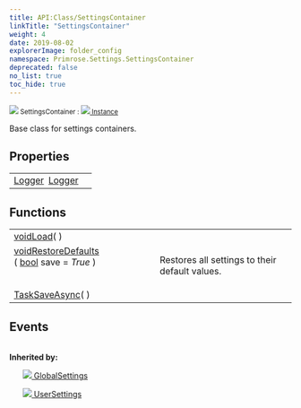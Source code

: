 ```yaml
---
title: API:Class/SettingsContainer
linkTitle: "SettingsContainer"
weight: 4
date: 2019-08-02
explorerImage: folder_config
namespace: Primrose.Settings.SettingsContainer
deprecated: false
no_list: true
toc_hide: true
---
```

<small class="inheritance">
<span class="" href="/docs/api-reference/Class/SettingsContainer"><img src="/icons/silk/folder_config.png"/>&nbsp;SettingsContainer</span>&nbsp;:&nbsp;<a class="" href="/docs/api-reference/Class/Instance"><img src="/icons/silk/default.png"/>&nbsp;Instance</a></small>
<p class="summary">

Base class for settings containers.

</p>
 
## Properties
 
<table class="studiohide">
<tbody>
<tr class="function-row ">
<td style="vertical-align:top;white-space:normal;">
<div>
<a class="type" href="/docs/api-reference/Misc/Logger">Logger</a><span class="method-body" style="text-indent: -2em; padding-left: 0.5em"><a class="name" href="Logger">Logger</a></span></td>
<td style="vertical-align:top;white-space:normal;">
</td>
</tr>

</tbody>
</table>
 
## Functions
 
<table class="studiohide">
<tbody>
<tr class="function-row ">
<td style="vertical-align:top;white-space:normal;">
<div>
<a class="type" href="/docs/api-reference/System/void">void</a><span class="method-body" style="text-indent: -2em;"><a class="method-name  " href="Load">Load</a></span><span style="display: inline-block">( <span class="param" style="white-space: nowrap"></span> )</span></span></div></td>
<td style="vertical-align:top;white-space:normal;">
</td>
</tr>

<tr class="function-row ">
<td style="vertical-align:top;white-space:normal;">
<div>
<a class="type" href="/docs/api-reference/System/void">void</a><span class="method-body" style="text-indent: -2em;"><a class="method-name  " href="RestoreDefaults">RestoreDefaults</a></span><span style="display: inline-block">( <span class="param" style="white-space: nowrap"><a class="type" href="/docs/api-reference/System/Primitives#boolean">bool</a> save = <i>True</i></span> )</span></span></div></td>
<td style="vertical-align:top;white-space:normal;">
<p>
Restores all settings to their default values.
</p></td>
</tr>

<tr class="function-row ">
<td style="vertical-align:top;white-space:normal;">
<div>
<a class="type" href="/docs/api-reference/System/Task">Task</a><span class="method-body" style="text-indent: -2em;"><a class="method-name  " href="SaveAsync">SaveAsync</a></span><span style="display: inline-block">( <span class="param" style="white-space: nowrap"></span> )</span></span></div></td>
<td style="vertical-align:top;white-space:normal;">
</td>
</tr>

</tbody>
</table>
 
## Events
 
<table class="studiohide">
<tbody>
</tbody>
</table>
<b>
Inherited by:</b>
<div class="inheritors">
<ul class="root">
<a class="" href="/docs/api-reference/Class/GlobalSettings"><img src="/icons/silk/folder_config.png"/>&nbsp;GlobalSettings</a>
<ul class="nested">
</ul>
<a class="" href="/docs/api-reference/Class/UserSettings"><img src="/icons/silk/folder_config.png"/>&nbsp;UserSettings</a>
<ul class="nested">
</ul>
</ul>
</div>
